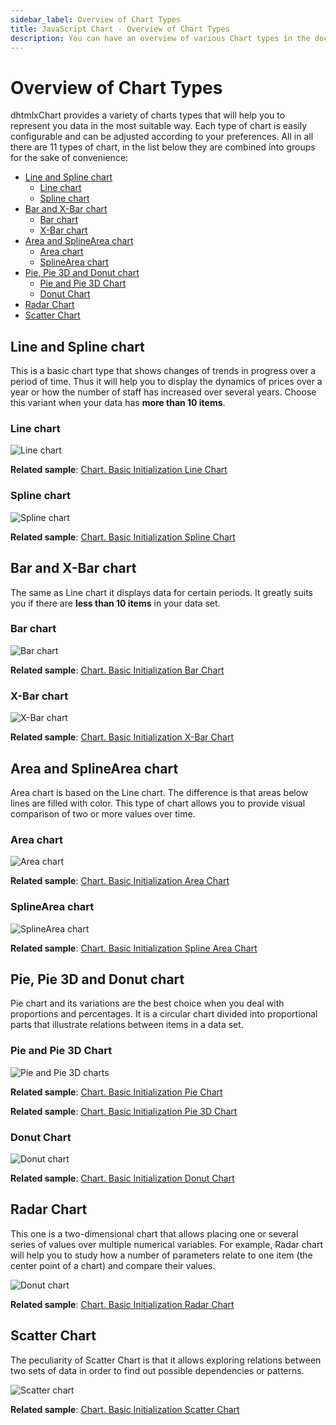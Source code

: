 ```yaml
---
sidebar_label: Overview of Chart Types 
title: JavaScript Chart - Overview of Chart Types 
description: You can have an overview of various Chart types in the documentation of the DHTMLX JavaScript UI library. Browse developer guides and API reference, try out code examples and live demos, and download a free 30-day evaluation version of DHTMLX Suite 7.
---
```


# Overview of Chart Types

dhtmlxChart provides a variety of charts types that will help you to represent you data in the most suitable way. Each type of chart is easily configurable and can be adjusted according to your preferences.
All in all there are 11 types of chart, in the list below they are combined into groups for the sake of convenience:

- [Line and Spline chart](#line-and-spline-chart)
  - [Line chart](#line-chart)
  - [Spline chart](#spline-chart)
- [Bar and X-Bar chart](#bar-and-x-bar-chart)
  - [Bar chart](#bar-chart)
  - [X-Bar chart](#x-bar-chart)
- [Area and SplineArea chart](#area-and-splinearea-chart)
  - [Area chart](#area-chart)
  - [SplineArea chart](#splinearea-chart)
- [Pie, Pie 3D and Donut chart](#pie-pie-3d-and-donut-chart)
  - [Pie and Pie 3D Chart](#pie-and-pie-3d-chart)
  - [Donut Chart](#donut-chart)
- [Radar Chart](#radar-chart)
- [Scatter Chart](#scatter-chart)

## Line and Spline chart

This is a basic chart type that shows changes of trends in progress over a period of time. Thus it will help you to display the dynamics of prices over a year or
how the number of staff has increased over several years. Choose this variant when your data has **more than 10 items**. 

### Line chart

![Line chart](../assets/chart/line_overview.png)

**Related sample**: [Chart. Basic Initialization Line Chart](https://snippet.dhtmlx.com/t881qcim)

### Spline chart

![Spline chart](../assets/chart/spline_overview.png)

**Related sample**: [Chart. Basic Initialization Spline Chart](https://snippet.dhtmlx.com/2wvmdm0y)

## Bar and X-Bar chart

The same as Line chart it displays data for certain periods. It greatly suits you if there are **less than 10 items** in your data set.

### Bar chart

![Bar chart](../assets/chart/bar_overview.png)

**Related sample**: [Chart. Basic Initialization Bar Chart](https://snippet.dhtmlx.com/id9nbujd)

### X-Bar chart

![X-Bar chart](../assets/chart/xbar_overview.png)

**Related sample**: [Chart. Basic Initialization X-Bar Chart](https://snippet.dhtmlx.com/qz80yw84)

## Area and SplineArea chart

Area chart is based on the Line chart. The difference is that areas below lines are filled with color. This type of chart allows you to provide visual comparison of two or more values over time.

### Area chart

![Area chart](../assets/chart/area_overview.png)

**Related sample**: [Chart. Basic Initialization Area Chart](https://snippet.dhtmlx.com/nv6t6lvm)

### SplineArea chart

![SplineArea chart](../assets/chart/splinearea_overview.png)

**Related sample**: [Chart. Basic Initialization Spline Area Chart](https://snippet.dhtmlx.com/bo82km4n)

## Pie, Pie 3D and Donut chart

Pie chart and its variations are the best choice when you deal with proportions and percentages. It is a circular chart divided into proportional parts that illustrate relations between items in a data set.

### Pie and Pie 3D Chart

![Pie and Pie 3D charts](../assets/chart/pie_overview.png)

**Related sample**: [Chart. Basic Initialization Pie Chart](https://snippet.dhtmlx.com/jfbet749)

**Related sample**: [Chart. Basic Initialization Pie 3D Chart](https://snippet.dhtmlx.com/xfce9pys)

### Donut Chart

![Donut chart](../assets/chart/donut_overview.png)

**Related sample**: [Chart. Basic Initialization Donut Chart](https://snippet.dhtmlx.com/lobb80ig)

## Radar Chart

This one is a two-dimensional chart that allows placing one or several series of values over multiple numerical variables. For example, Radar chart will help you to study how a number of parameters 
relate to one item (the center point of a chart) and compare their values.

![Donut chart](../assets/chart/radar_overview.png)

**Related sample**: [Chart. Basic Initialization Radar Chart](https://snippet.dhtmlx.com/6otf4h0t)

## Scatter Chart

The peculiarity of Scatter Chart is that it allows exploring relations between two sets of data in order to find out possible dependencies or patterns.

![Scatter chart](../assets/chart/scatter_overview.png)

**Related sample**: [Chart. Basic Initialization Scatter Chart](https://snippet.dhtmlx.com/pkczfmpu)
